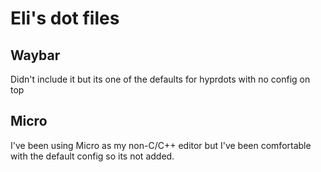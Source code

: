 # Eli's dot files
## Waybar
Didn't include it but its one of the defaults for hyprdots with no config on top
## Micro
I've been using Micro as my non-C/C++ editor but I've been comfortable with the default config so its not added.
